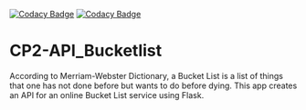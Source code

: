 [![Codacy Badge](https://api.codacy.com/project/badge/Grade/8a1fa4c8931d440d97bdb7711c502f88)](https://www.codacy.com/app/ebrahim-j/CP2-API_Bucketlist?utm_source=github.com&amp;utm_medium=referral&amp;utm_content=ebrahim-j/CP2-API_Bucketlist&amp;utm_campaign=Badge_Grade)
[![Codacy Badge](https://api.codacy.com/project/badge/Coverage/8a1fa4c8931d440d97bdb7711c502f88)](https://www.codacy.com/app/ebrahim-j/CP2-API_Bucketlist?utm_source=github.com&utm_medium=referral&utm_content=ebrahim-j/CP2-API_Bucketlist&utm_campaign=Badge_Coverage)
# CP2-API_Bucketlist
According to Merriam-Webster Dictionary, a Bucket List is a list of things that one has not done before but wants to do before dying. This app creates an API for an online Bucket List service using Flask.
